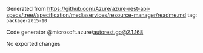 Generated from https://github.com/Azure/azure-rest-api-specs/tree//specification/mediaservices/resource-manager/readme.md tag: `package-2015-10`

Code generator @microsoft.azure/autorest.go@2.1.168

No exported changes